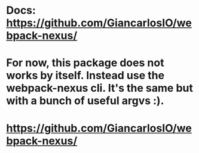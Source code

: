 # Docs: https://github.com/GiancarlosIO/webpack-nexus/

# For now, this package does not works by itself. Instead use the webpack-nexus cli. It's the same but with a bunch of useful argvs :).

# https://github.com/GiancarlosIO/webpack-nexus/
